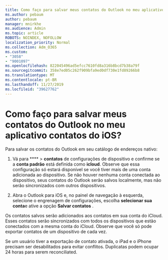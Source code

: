 ```yaml
---
title: Como faço para salvar meus contatos do Outlook no meu aplicativo contatos do iOS?
ms.author: pebaum
author: pebaum
manager: mnirkhe
ms.audience: Admin
ms.topic: article
ROBOTS: NOINDEX, NOFOLLOW
localization_priority: Normal
ms.collection: Adm_O365
ms.custom:
- "3058"
- "9001097"
ms.openlocfilehash: 822045496ad5efcc7610fd8a316b8bcd7b38a79f
ms.sourcegitcommit: 358e7ed05c262f909bfa9ed0df730e1fd89266b8
ms.translationtype: MT
ms.contentlocale: pt-BR
ms.lasthandoff: 11/27/2019
ms.locfileid: "39627762"
---
```

# <a name="how-do-i-save-my-outlook-contacts-to-my-ios-contacts-app"></a>Como faço para salvar meus contatos do Outlook no meu aplicativo contatos do iOS?

Para salvar os contatos do Outlook em seu catálogo de endereços nativo:
 
1. Vá para **** > **contatos** de configurações de dispositivo e confirme se a **conta padrão** está definida como **icloud**. Observe que essa configuração só estará disponível se você tiver mais de uma conta adicionada ao dispositivo. Se não houver nenhuma conta conectada ao dispositivo, seus contatos do Outlook serão salvos localmente, mas não serão sincronizados com outros dispositivos.
 
2. Abra o Outlook para iOS e, no painel de navegação à esquerda, selecione o engrenagem de configurações, escolha **selecionar sua conta**e ative a opção **Salvar contatos** .
 
Os contatos salvos serão adicionados aos contatos em sua conta do iCloud. Esses contatos serão sincronizados com todos os dispositivos que estão conectados com a mesma conta do iCloud. Observe que você só pode exportar contatos de um dispositivo de cada vez.
 
Se um usuário tiver a exportação de contato ativada, o iPad e o iPhone precisam ser desabilitados para evitar conflitos. Duplicatas podem ocupar 24 horas para serem reconciliated.